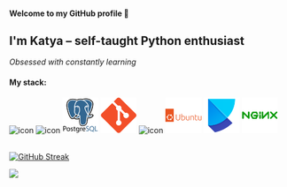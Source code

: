 <h4>Welcome to my GitHub profile 🌸</h4>
<h2>I'm Katya – self-taught Python enthusiast</h2>

<i>Obsessed with constantly learning</i>

<h4>My stack:</h4>
<div>
  <img src="https://techstack-generator.vercel.app/python-icon.svg" title="Python" alt="icon" width="65" height="65" />
  <img src="https://techstack-generator.vercel.app/django-icon.svg" title="Django" alt="icon" width="65" height="65" />
  <img src="https://github.com/devicons/devicon/blob/master/icons/postgresql/postgresql-original-wordmark.svg" title="PostgreSQL" alt="icon" width="65" height="65" />
  <img src="https://github.com/devicons/devicon/blob/master/icons/git/git-original.svg" title="Git" alt="icon" width="65" height="65" />
  <img src="https://techstack-generator.vercel.app/docker-icon.svg" title="Docker" alt="icon" width="65" height="65" />
  <img src="https://github.com/devicons/devicon/blob/master/icons/ubuntu/ubuntu-plain-wordmark.svg" title="Ubuntu" alt="icon" width="65" height="65" />
  <img src="https://github.com/devicons/devicon/blob/master/icons/poetry/poetry-original.svg" title="Poetry" alt="icon" width="65" height="65" />
  <img src="https://github.com/devicons/devicon/blob/master/icons/nginx/nginx-original.svg" title="Nginx" alt="icon" width="65" height="65" />
</div>
<br>

<a href="https://git.io/streak-stats"><img src="https://github-readme-streak-stats.herokuapp.com?user=kkhitalenko&theme=tokyonight-duo&date_format=%5BY%20%5DM%20j&card_width=40&card_height=40" alt="GitHub Streak" /></a>
<br>

<img src="https://komarev.com/ghpvc/?username=kkhitalenko&abbreviated=true&color=C71585" />
